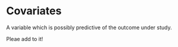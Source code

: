 # Covariates

A variable which is possibly predictive of the outcome under study.

Pleae add to it!
